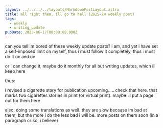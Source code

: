 ```yaml
---
layout: ../../../../layouts/MarkdownPostLayout.astro
title: all right then, ill go to hell (2025-24 weekly post)
tags:
  - weekly
  - writing_update
pubDate: 2025-06-17T00:00:00.000Z
---
```


can you tell im bored of these weekly update posts? i am, and yet i have set a self-imposed limit on myself, thus i must follow it completely, thus i must do it on and on

or I can change it, maybe do it monthly for all but writing updates, which ill keep here

thus:

i revised a cigarette story for publication upcoming..... check that here. that marks two cigarettes stories in print (or virtual print). maybe ill put a page out for them here

also: doing some translations as well. they are slow because im bad at them, but the more i do the less bad i will be. more posts on them soon (in a paragraph or so, i believe)
